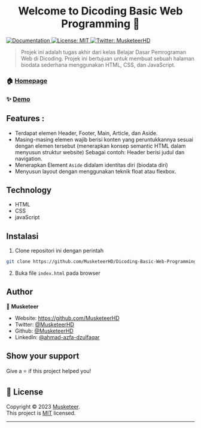 <h1 align="center">Welcome to Dicoding Basic Web Programming 👋</h1>
<p>
  <a href="https://github.com/MusketeerHD/Dicoding-Basic-Web-Programming-Biodata/blob/main/README.md" target="_blank">
    <img alt="Documentation" src="https://img.shields.io/badge/documentation-yes-brightgreen.svg" />
  </a>
  <a href="https://github.com/MusketeerHD/Dicoding-Basic-Web-Programming-Biodata/blob/main/LICENSE" target="_blank">
    <img alt="License: MIT" src="https://img.shields.io/badge/License-MIT-yellow.svg" />
  </a>
  <a href="https://twitter.com/MusketeerHD" target="_blank">
    <img alt="Twitter: MusketeerHD" src="https://img.shields.io/twitter/follow/MusketeerHD.svg?style=social" />
  </a>
</p>

> Projek ini adalah tugas akhir dari kelas Belajar Dasar Pemrograman Web di Dicoding. Projek ini bertujuan untuk membuat sebuah halaman biodata sederhana menggunakan HTML, CSS, dan JavaScript.

### 🏠 [Homepage](https://github.com/MusketeerHD/Dicoding-Basic-Web-Programming-Biodata)

### ✨ [Demo](https://github.com/MusketeerHD/Dicoding-Basic-Web-Programming-Biodata/blob/main/README.md)

## Features :

* Terdapat elemen Header, Footer, Main, Article, dan Aside.
* Masing-masing elemen wajib berisi konten yang peruntukkannya sesuai dengan elemen tersebut (menerapkan konsep semantic HTML dalam menyusun struktur website)
Sebagai contoh: Header berisi judul dan navigation.
* Menerapkan Element `Aside` didalam identitas diri (biodata diri)
* Menyusun layout dengan menggunakan teknik float atau flexbox.

## Technology

* HTML
* CSS
* javaScript

## Instalasi

1. Clone repositori ini dengan perintah 
```sh
git clone https://github.com/MusketeerHD/Dicoding-Basic-Web-Programming-Biodata.git
```
2. Buka file `index.html` pada browser

## Author

👤 **Musketeer**

* Website: https://github.com/MusketeerHD
* Twitter: [@MusketeerHD](https://twitter.com/MusketeerHD)
* Github: [@MusketeerHD](https://github.com/MusketeerHD)
* LinkedIn: [@ahmad-azfa-dzulfaqar](https://linkedin.com/in/ahmad-azfa-dzulfaqar)

## Show your support

Give a ⭐️ if this project helped you!

## 📝 License

Copyright © 2023 [Musketeer](https://github.com/MusketeerHD).<br />
This project is [MIT](https://github.com/MusketeerHD/Dicoding-Basic-Web-Programming-Biodata/blob/main/LICENSE) licensed.

***
